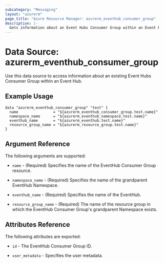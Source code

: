 ```yaml
---
subcategory: "Messaging"
layout: "azurerm"
page_title: "Azure Resource Manager: azurerm_eventhub_consumer_group"
description: |-
  Gets information about an Event Hubs Consumer Group within an Event Hub.
---
```


# Data Source: azurerm_eventhub_consumer_group

Use this data source to access information about an existing Event Hubs Consumer Group within an Event Hub.

## Example Usage

```hcl
data "azurerm_eventhub_consumer_group" "test" {
  name                = "${azurerm_eventhub_consumer_group.test.name}"
  namespace_name      = "${azurerm_eventhub_namespace.test.name}"
  eventhub_name       = "${azurerm_eventhub.test.name}"
  resource_group_name = "${azurerm_resource_group.test.name}"
}
```

## Argument Reference

The following arguments are supported:

* `name` - (Required) Specifies the name of the EventHub Consumer Group resource.

* `namespace_name` - (Required) Specifies the name of the grandparent EventHub Namespace.

* `eventhub_name` - (Required) Specifies the name of the EventHub.

* `resource_group_name` - (Required) The name of the resource group in which the EventHub Consumer Group's grandparent Namespace exists.

## Attributes Reference

The following attributes are exported:

* `id` - The EventHub Consumer Group ID.

* `user_metadata` - Specifies the user metadata.
